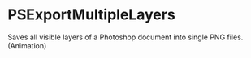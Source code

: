 # PSExportMultipleLayers
Saves all visible layers of a Photoshop document into single PNG files. (Animation)
